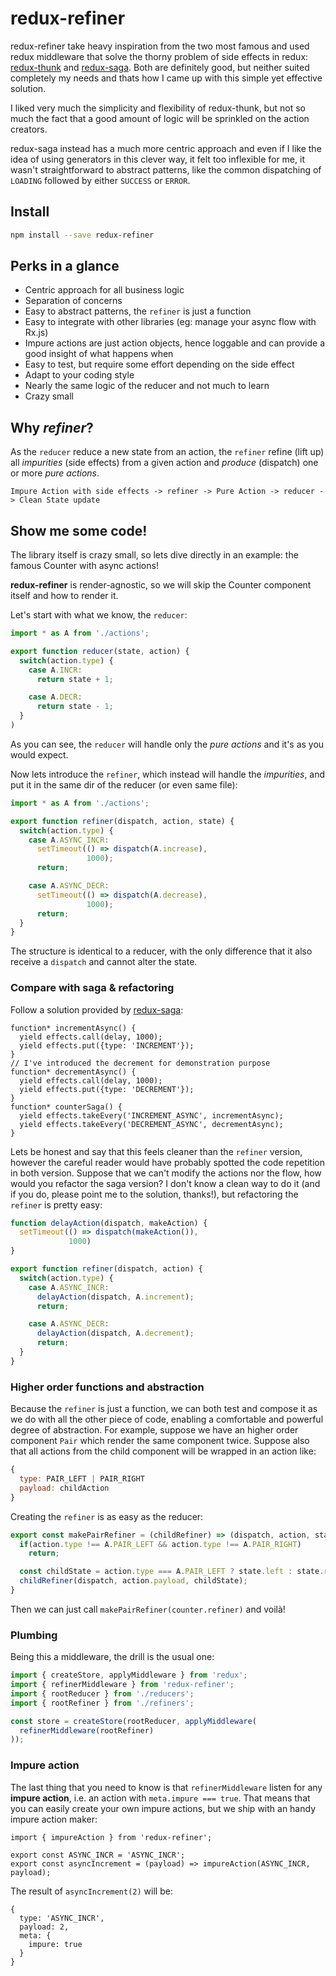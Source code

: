 # redux-refiner
redux-refiner take heavy inspiration from the two most famous and used redux middleware that solve the thorny problem of side effects in redux: [redux-thunk](https://github.com/gaearon/redux-thunk) and [redux-saga](https://github.com/redux-saga/redux-saga).
Both are definitely good, but neither suited completely my needs and thats how I came up with this simple yet effective solution.

I liked very much the simplicity and flexibility of redux-thunk, but not so much the fact that a good amount of logic will be sprinkled on the action creators.

redux-saga instead has a much more centric approach and even if I like the idea of using generators in this clever way, it felt too inflexible for me, it wasn't straightforward to abstract patterns, like the common dispatching of `LOADING` followed by either `SUCCESS` or `ERROR`.

## Install
```sh
npm install --save redux-refiner
```

## Perks in a glance
* Centric approach for all business logic
* Separation of concerns
* Easy to abstract patterns, the `refiner` is just a function
* Easy to integrate with other libraries (eg: manage your async flow with Rx.js)
* Impure actions are just action objects, hence loggable and can provide a good insight of what happens when
* Easy to test, but require some effort depending on the side effect
* Adapt to your coding style
* Nearly the same logic of the reducer and not much to learn
* Crazy small

## Why *refiner*?
As the `reducer` reduce a new state from an action, the `refiner` refine (lift up) all *impurities* (side effects) from a given action and *produce* (dispatch) one or more *pure actions*.

```
Impure Action with side effects -> refiner -> Pure Action -> reducer -> Clean State update
```

## Show me some code!
The library itself is crazy small, so lets dive directly in an example: the famous Counter with async actions!

**redux-refiner** is render-agnostic, so we will skip the Counter component itself and how to render it.

Let's start with what we know, the `reducer`:
```javascript
import * as A from './actions';

export function reducer(state, action) {
  switch(action.type) {
    case A.INCR:
      return state + 1;

    case A.DECR:
      return state - 1;
  }
)
```
As you can see, the `reducer` will handle only the *pure actions* and it's as you would expect.

Now lets introduce the `refiner`, which instead will handle the *impurities*, and put it in the same dir of the reducer (or even same file):
```javascript
import * as A from './actions';

export function refiner(dispatch, action, state) {
  switch(action.type) {
    case A.ASYNC_INCR:
      setTimeout(() => dispatch(A.increase),
                 1000);
      return;

    case A.ASYNC_DECR:
      setTimeout(() => dispatch(A.decrease),
                 1000);
      return;
  }
}
```
The structure is identical to a reducer, with the only difference that it also receive a `dispatch` and cannot alter the state.

### Compare with saga & refactoring
Follow a solution provided by [redux-saga](https://github.com/redux-saga/redux-saga/blob/master/examples/counter-vanilla/index.html):
```
function* incrementAsync() {
  yield effects.call(delay, 1000);
  yield effects.put({type: 'INCREMENT'});
}
// I've introduced the decrement for demonstration purpose
function* decrementAsync() {
  yield effects.call(delay, 1000);
  yield effects.put({type: 'DECREMENT'});
}
function* counterSaga() {
  yield effects.takeEvery('INCREMENT_ASYNC', incrementAsync);
  yield effects.takeEvery('DECREMENT_ASYNC', decrementAsync);
}
```

Lets be honest and say that this feels cleaner than the `refiner` version, however the careful reader would have probably spotted the code repetition in both version.
Suppose that we can't modify the actions nor the flow, how would you refactor the saga version? 
I don't know a clean way to do it (and if you do, please point me to the solution, thanks!), but refactoring the `refiner` is pretty easy:

```javascript
function delayAction(dispatch, makeAction) {
  setTimeout(() => dispatch(makeAction()),
             1000)
}

export function refiner(dispatch, action) {
  switch(action.type) {
    case A.ASYNC_INCR:
      delayAction(dispatch, A.increment);
      return;

    case A.ASYNC_DECR:
      delayAction(dispatch, A.decrement);
      return;
  }
}
```

### Higher order functions and abstraction
Because the `refiner` is just a function, we can both test and compose it as we do with all the other piece of code, enabling a comfortable and powerful degree of abstraction.
For example, suppose we have an higher order component `Pair` which render the same component twice. Suppose also that all actions from the child component will be wrapped in an action like:
```javascript
{
  type: PAIR_LEFT | PAIR_RIGHT
  payload: childAction
}
```

Creating the `refiner` is as easy as the reducer:
```javascript
export const makePairRefiner = (childRefiner) => (dispatch, action, state) {
  if(action.type !== A.PAIR_LEFT && action.type !== A.PAIR_RIGHT)
    return;

  const childState = action.type === A.PAIR_LEFT ? state.left : state.right;
  childRefiner(dispatch, action.payload, childState);
}
```

Then we can just call `makePairRefiner(counter.refiner)` and voilà!

### Plumbing
Being this a middleware, the drill is the usual one:
```javascript
import { createStore, applyMiddleware } from 'redux';
import { refinerMiddleware } from 'redux-refiner';
import { rootReducer } from './reducers';
import { rootRefiner } from './refiners';

const store = createStore(rootReducer, applyMiddleware(
  refinerMiddleware(rootRefiner)
));
```

### Impure action
The last thing that you need to know is that `refinerMiddleware` listen for any **impure action**, i.e. an action with `meta.impure === true`.
That means that you can easily create your own impure actions, but we ship with an handy impure action maker:
```
import { impureAction } from 'redux-refiner';

export const ASYNC_INCR = 'ASYNC_INCR';
export const asyncIncrement = (payload) => impureAction(ASYNC_INCR, payload);
```

The result of `asyncIncrement(2)` will be:
```
{
  type: 'ASYNC_INCR',
  payload: 2,
  meta: {
    impure: true
  }
}
```
